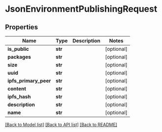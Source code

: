 # JsonEnvironmentPublishingRequest


## Properties
Name | Type | Description | Notes
------------ | ------------- | ------------- | -------------
**is_public** | **str** |  | [optional] 
**packages** | **str** |  | [optional] 
**size** | **str** |  | [optional] 
**uuid** | **str** |  | [optional] 
**ipfs_primary_peer** | **str** |  | [optional] 
**content** | **str** |  | [optional] 
**ipfs_hash** | **str** |  | [optional] 
**description** | **str** |  | [optional] 
**name** | **str** |  | [optional] 

[[Back to Model list]](../README.md#documentation-for-models) [[Back to API list]](../README.md#documentation-for-api-endpoints) [[Back to README]](../README.md)



